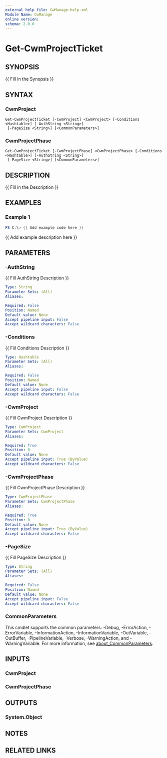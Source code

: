 ```yaml
---
external help file: CwManage-help.xml
Module Name: CwManage
online version:
schema: 2.0.0
---
```


# Get-CwmProjectTicket

## SYNOPSIS
{{ Fill in the Synopsis }}

## SYNTAX

### CwmProject
```
Get-CwmProjectTicket [-CwmProject] <CwmProject> [-Conditions <Hashtable>] [-AuthString <String>]
 [-PageSize <String>] [<CommonParameters>]
```

### CwmProjectPhase
```
Get-CwmProjectTicket [-CwmProjectPhase] <CwmProjectPhase> [-Conditions <Hashtable>] [-AuthString <String>]
 [-PageSize <String>] [<CommonParameters>]
```

## DESCRIPTION
{{ Fill in the Description }}

## EXAMPLES

### Example 1
```powershell
PS C:\> {{ Add example code here }}
```

{{ Add example description here }}

## PARAMETERS

### -AuthString
{{ Fill AuthString Description }}

```yaml
Type: String
Parameter Sets: (All)
Aliases:

Required: False
Position: Named
Default value: None
Accept pipeline input: False
Accept wildcard characters: False
```

### -Conditions
{{ Fill Conditions Description }}

```yaml
Type: Hashtable
Parameter Sets: (All)
Aliases:

Required: False
Position: Named
Default value: None
Accept pipeline input: False
Accept wildcard characters: False
```

### -CwmProject
{{ Fill CwmProject Description }}

```yaml
Type: CwmProject
Parameter Sets: CwmProject
Aliases:

Required: True
Position: 0
Default value: None
Accept pipeline input: True (ByValue)
Accept wildcard characters: False
```

### -CwmProjectPhase
{{ Fill CwmProjectPhase Description }}

```yaml
Type: CwmProjectPhase
Parameter Sets: CwmProjectPhase
Aliases:

Required: True
Position: 0
Default value: None
Accept pipeline input: True (ByValue)
Accept wildcard characters: False
```

### -PageSize
{{ Fill PageSize Description }}

```yaml
Type: String
Parameter Sets: (All)
Aliases:

Required: False
Position: Named
Default value: None
Accept pipeline input: False
Accept wildcard characters: False
```

### CommonParameters
This cmdlet supports the common parameters: -Debug, -ErrorAction, -ErrorVariable, -InformationAction, -InformationVariable, -OutVariable, -OutBuffer, -PipelineVariable, -Verbose, -WarningAction, and -WarningVariable. For more information, see [about_CommonParameters](http://go.microsoft.com/fwlink/?LinkID=113216).

## INPUTS

### CwmProject
### CwmProjectPhase
## OUTPUTS

### System.Object
## NOTES

## RELATED LINKS
